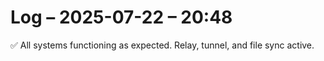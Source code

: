 # Log – 2025-07-22 – 20:48

✅ All systems functioning as expected. Relay, tunnel, and file sync active.
